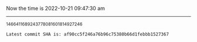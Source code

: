 Now the time is 2022-10-21 09:47:30 am

---

<small>1466411689243778081601814927246</small>

```txt
Latest commit SHA is: af90cc5f246a76b96c75380b66d1febbb1527367
```
